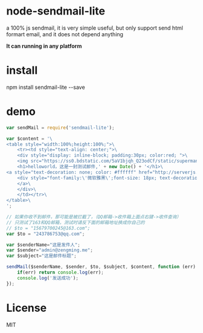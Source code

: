 # node-sendmail-lite
a 100% js sendmail, it is very simple useful, but only support send html formart email, and it does not depend anything

**It can running in any platform**

# install 
npm install sendmail-lite --save


# demo

```js
var sendMail = require('sendmail-lite');

var $content = '\
<table style="width:100%;height:100%;">\
    <tr><td style="text-align: center;">\
    <div style="display: inline-block; padding:30px; color:red; ">\
    <img src="https://ss0.bdstatic.com/5aV1bjqh_Q23odCf/static/superman/img/logo/bd_logo1_31bdc765.png"/>\
    <h1>helloworld，这是一封测试邮件,' + new Date() + '</h1>\
<a style="text-decoration: none; color: #ffffff" href="http://serverjs.cn" target="_blank">\
    <div style="font-family:\'微软雅黑\';font-size: 18px; text-decoration: none; white-space: nowrap; color: #ffffff; padding-bottom: 10px; text-align: center; padding-top: 10px; padding-left: 25px; margin: 0px; padding-right: 25px; background-color: #cc0001; border-radius: 3px">马上激活 </div>\
    </a>\
    </div>\
    </td></tr>\
</table>\
';

// 如果你收不到邮件，那可能是被拦截了，（QQ邮箱->收件箱上面点右键->收件查询）
// 只测试了163和QQ邮箱，测试时请反下面的邮箱地址换成你自己的
// $to = "15679700245@163.com";
var $to = "243786753@qq.com";

var $senderName="这是发件人";
var $sender="admin@zengming.me";
var $subject="这是邮件标题";

sendMail($senderName, $sender, $to, $subject, $content, function (err) {
    if(err) return console.log(err);
    console.log('发送成功');
});
```

# License
MIT



